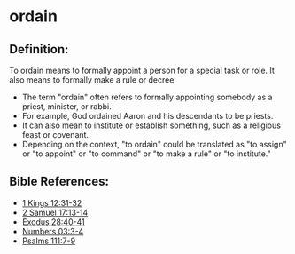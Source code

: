 # ordain #

## Definition: ##

To ordain means to formally appoint a person for a special task or role. It also means to formally make a rule or decree.

* The term "ordain" often refers to formally appointing somebody as a priest, minister, or rabbi.
* For example, God ordained Aaron and his descendants to be priests.
* It can also mean to institute or establish something, such as a religious feast or covenant.
* Depending on the context, "to ordain" could be translated as "to assign" or "to appoint" or "to command" or "to make a rule" or "to institute."



## Bible References: ##

* [1 Kings 12:31-32](en/tn/1ki/help/12/31)
* [2 Samuel 17:13-14](en/tn/2sa/help/17/13)
* [Exodus 28:40-41](en/tn/exo/help/28/40)
* [Numbers 03:3-4](en/tn/num/help/03/03)
* [Psalms 111:7-9](en/tn/psa/help/111/07)